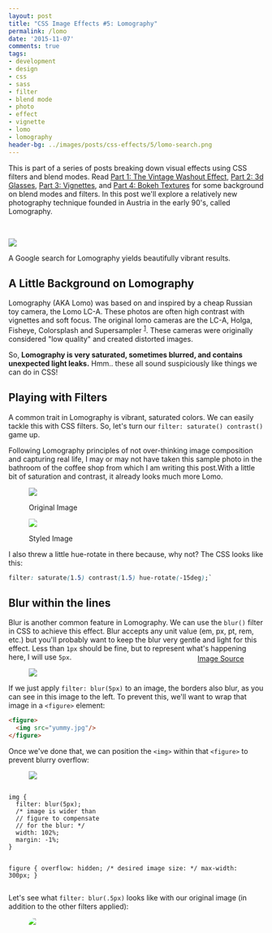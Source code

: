 ```yaml
---
layout: post
title: "CSS Image Effects #5: Lomography"
permalink: /lomo
date: '2015-11-07'
comments: true
tags:
- development
- design
- css
- sass
- filter
- blend mode
- photo
- effect
- vignette
- lomo
- lomography
header-bg: ../images/posts/css-effects/5/lomo-search.png
---
```


This is part of a series of posts breaking down visual effects using CSS filters and blend modes. Read [Part 1: The Vintage Washout Effect](/vintage-washout), [Part 2: 3d Glasses](/3d-effect), [Part 3: Vignettes](/vignettes), and [Part 4: Bokeh Textures](/bokeh) for some background on blend modes and filters. In this post we'll explore a relatively new photography technique founded in Austria in the early 90's, called Lomography.

<br>

![](../images/posts/css-effects/5/lomo-search.png)
<div class="caption">A Google search for Lomography yields beautifully vibrant results.</div>

## A Little Background on Lomography

Lomography (AKA Lomo) was based on and inspired by a cheap Russian toy camera, the Lomo LC-A. These photos are often high contrast with vignettes and soft focus. The original lomo cameras are the LC-A, Holga, Fisheye, Colorsplash and Supersampler <sup><a href="http://www.1stwebdesigner.com/what-is-lomography/">1</a></sup>. These cameras were originally considered "low quality" and created distorted images.

So, **Lomography is very saturated, sometimes blurred, and contains unexpected light leaks.** Hmm.. these all sound suspiciously like things we can do in CSS!

## Playing with Filters

A common trait in Lomography is vibrant, saturated colors. We can easily tackle this with CSS filters. So, let's turn our `filter: saturate() contrast()` game up.

Following Lomography principles of not over-thinking image composition and capturing real life, I may or may not have taken this sample photo in the bathroom of the coffee shop from which I am writing this post.With a little bit of saturation and contrast, it already looks much more Lomo.

<style type="text/css">
  .lomo-1 {
    -webkit-filter: saturate(1.5) contrast(1.5) hue-rotate(-15deg);
    filter: saturate(1.5) contrast(1.5) hue-rotate(-15deg);
  }
</style>

<figure class="half--left">
  <img src="../images/posts/css-effects/5/sample.jpg">
  <p class="caption">Original Image</p>
</figure>
<figure class="half--right">
  <img class="lomo-1" src="../images/posts/css-effects/5/sample.jpg">
  <p class="caption">Styled Image</p>
</figure>
<div class="clearfix"></div>

I also threw a little hue-rotate in there because, why not? The CSS looks like this:

```css
filter: saturate(1.5) contrast(1.5) hue-rotate(-15deg);`
```

## Blur within the lines

Blur is another common feature in Lomography. We can use the `blur()` filter in CSS to achieve this effect. Blur accepts any unit value (em, px, pt, rem, etc.) but you'll probably want to keep the blur very gentle and light for this effect. Less than `1px` should be fine, but to represent what's happening here, I will use `5px`.

<figure class="right">
  <img src="../images/posts/css-effects/5/blur--bluredge.png">
  <p style="margin-top: -2em; float: right" class="caption"><a href="http://roaminghunger.com/img/trucks/original/546ce4c6-9fb4-4e6f-bba1-427746204482.jpg">Image Source</a></p>
</figure>

If we just apply `filter: blur(5px)` to an image, the borders also blur, as you can see in this image to the left. To prevent this, we'll want to wrap that image in a `<figure>` element:

```html
<figure>
  <img src="yummy.jpg"/>
</figure>
```

Once we've done that, we can position the `<img>` within that `<figure>` to prevent blurry overflow:

<figure class="half--left">
  <img src="../images/posts/css-effects/5/blur--cleanedge.png">
</figure>
<div class="half--right">
<pre><code>
img {
  filter: blur(5px);
  /* image is wider than
  // figure to compensate
  // for the blur: */
  width: 102%;
  margin: -1%;
}

figure {
  overflow: hidden;
  /* desired image size: */
  max-width: 300px;
}
</code></pre>
</div>

<div class="clearfix"></div>

Let's see what `filter: blur(.5px)` looks like with our original image (in addition to the other filters applied):

<style type="text/css">
  .lomo-2 img {
  -webkit-filter: saturate(1.5) contrast(1.5) hue-rotate(-15deg) blur(.5px);
  filter: saturate(1.5) contrast(1.5) hue-rotate(-15deg) blur(.5px);
  width: 102%;
  margin: -1%;
}

  .lomo-2 {
    overflow: hidden;
    max-width: 100%;
  }
</style>

<figure class="lomo-2">
  <img src="../images/posts/css-effects/5/sample.jpg">
</figure>

## Light Leaks

Things can get really fun with light leaks &mdash; and CSS gradients are the perfect vessel with which to create them! I would recommend checking out some of my earlier posts from this series and also [this](http://www.quirksmode.org/css/images/position.html) article for an overview of gradient positioning.

I decided to use some yellow and hotpink circles which look like this:

<figure class="gradients-visual left">
</figure>

The really useful thing about gradients is that *you can specify their size and position, as well as apply an unlimited number of them*. (**Note:** watch out for performance concerns when using many CSS gradients).

In the example, I am using two gradients within a pseudo-element background. **Note:** I'm using `rgba(255,255,255,0)` instead of just using the keyword `transparent` because there are rendering problems with `transparent` on some browsers, where they interpret it as `rgba(0,0,0,0)`, causing dark circles to appear as the gradient attempts to blend black transparent instead of white transparent with the other colors specified <sup><a href="https://developer.mozilla.org/en-US/docs/Web/CSS/CSS_Images/Using_CSS_gradients">2</a></sup>.

```
background:
  radial-gradient(500px circle at 30% 10%, yellow, rgba(255,255,255,0)),
  radial-gradient(300px circle at 80% 60%, deeppink, rgba(255,255,255,0));
```

When we apply the background above with a `mix-blend-mode: overlay` to our sample image, it looks pretty cool:

<style>
  .lomo-3 img {
  -webkit-filter: saturate(1.5) contrast(1.5) hue-rotate(-15deg) blur(.5px);
  filter: saturate(1.5) contrast(1.5) hue-rotate(-15deg) blur(.5px);
  width: 102%;
  margin: -1%;
}

  .lomo-3 {
    overflow: hidden;
    max-width: 100%;
    position: relative;
  }

  .lomo-3:after {
    content: '';
    height: 100%;
    width: 100%;
    position: absolute;
    display: block;
    top: 0; left: 0;
    background: radial-gradient(500px circle at 30% 10%, yellow, rgba(255,255,255,0)), radial-gradient(300px circle at 80% 60%, deeppink, rgba(255,255,255,0));
    mix-blend-mode: overlay;
  }

  .gradients-visual {
    display: block;
    overflow: hidden;
    background: radial-gradient(300px circle at 30% 10%, yellow, rgba(0,0,0,0)), radial-gradient(200px circle at 80% 60%, deeppink, rgba(0,0,0,0));
    width: 50%;
    height: 300px;
  }
</style>

<figure class="lomo-3">
  <img src="../images/posts/css-effects/5/sample.jpg">
</figure>

Here's the same effect on another image I randomly took in this place:

<figure class="lomo-3">
  <img src="../images/posts/css-effects/5/sample-2.jpg">
</figure>

## Double Exposure

<figure class="right">
  <img src="../images/posts/css-effects/5/dbl-exposure.jpg">
</figure>
<br>
Another popular Lomography technique is double-exposing images (overlaying them on top of each other). This would happen with film if you shot the roll and then (usually by mistake) kept shooting photographs on it, causing you to create two images on the spot in the reel.

<div class="clearfix"></div>

<figure class="left" style="max-width: 460px">
  <img src="../images/posts/css-effects/5/multiply.gif">
  <p class="caption">Image taken from <a href="https://www.youtube.com/watch?v=LY65F2e4B5w">my talk</a> on CSS Image Effects.</p>
</figure>

This effect is super easy to create with blend modes, particularly the **multiply** blend mode, which works pretty similarly to transparencies. In this gif, the `multiply` blend mode is being applied to the image of vanilla ice cream &mdash; overlaid like a transparency on top of the image of vanilla ice. The lighter pixels (by luminosity) become transparent, and the darker pixels are overlaid.

But multiply isn't the only blend mode that works here! Let's see what happens when we double-expose our test images with `overlay` and tone down the saturation a bit:

<div class="clearfix"></div>

<style>
  .overlay {
    mix-blend-mode: overlay;
    position: absolute;
    top: 0;
    left: 0;
    opacity .6;
  }

  .overlayed {
    opacity: .4;
  }

  .overlay-section {
    overflow: hidden;
    position: relative;
    -webkit-filter: saturate(.7);
    filter: saturate(.7);
  }
</style>

<figure class="lomo-3 overlay-section">
  <img class="overlayed" src="../images/posts/css-effects/5/sample.jpg">
  <img class="overlay" src="../images/posts/css-effects/5/sample-2.jpg">
</figure>
<p class="caption">Okay, so maybe there's still way too much craziness going on in there, but you get the idea.</p>

## Mixing Styles

Here's a better example. Remember the post about [Anaglyphs](/3d-effect) from a little while back? Well when I was playing around with some of these effects when writing that post, and made a little "mistake" that I loved so much that I called it *"Accidental Cool Effect 2."* And now I'm sharing it:

<p data-height="480" data-theme-id="5255" data-slug-hash="ojZwRL" data-default-tab="result" data-user="una" class='codepen'>See the Pen <a href='http://codepen.io/una/pen/ojZwRL/'>Accidental cool effect 2</a> by Una Kravets (<a href='http://codepen.io/una'>@una</a>) on <a href='http://codepen.io'>CodePen</a>.</p>
<script async src="//assets.codepen.io/assets/embed/ei.js"></script>

That's really how a lot of these things work. Simply messing around with color, image layering, and blend modes. With the browser, it's really quick and easy to do this! I use Google Chrome Developer Tools a **lot** when playing around with these effects, just to see the changes in real time and help make choices (especially when there are so many different ways to get a nice effect such as with Lomography). There are a lot of nice Dev Tools features for this, such as the ability to pick color from the page and color palettes.

<img class="half--left"src="../images/posts/css-effects/5/devtools-colorpicker.jpg">
<img class="half--right"src="../images/posts/css-effects/5/devtools-palettes.png">

<div class="clearfix"></div>

I highly recommend having the Developer Tools panel open while playing around with image effects. You never know what happy accidents will happen!

**tl;dr: Lomography effects can be achieved in browser with a mixture of techniques.**

{% include css-effects.html %}
